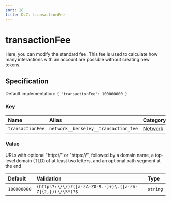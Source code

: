 ```yaml
---
sort: 18
title: D.7. transactionFee
---
```


# transactionFee

Here, you can modify the standard fee. This fee is used to calculate how many interactions with an account are possible without creating new tokens.


## Specification

Default implementation: ```{ "transactionFee": 100000000 }```

### Key

| **Name** | **Alias** | **Category** |  
|:--|:--|:--|
| ```transactionFee``` | ```network__berkeley__transaction_fee``` | [Network](../options/#network) |

### Value

URLs with optional "http://" or "https://", followed by a domain name, a top-level domain (TLD) of at least two letters, and an optional path segment at the end

| **Default** | **Validation** | **Type** |
|:--|:--|:--|
| ```100000000``` | ```(https?:\/\/)?([a-zA-Z0-9.-]+)\.([a-zA-Z]{2,})(\/\S*)?$``` | ```string``` |

